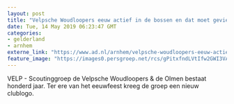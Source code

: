 ```yaml
---
layout: post
title: "Velpsche Woudloopers eeuw actief in de bossen en dat moet gevierd worden"
date: Tue, 14 May 2019 06:23:47 GMT
categories: 
- gelderland 
- arnhem 
externe_link: "https://www.ad.nl/arnhem/velpsche-woudloopers-eeuw-actief-in-de-bossen-en-dat-moet-gevierd-worden~a881097d/"
feature_image: "https://images0.persgroep.net/rcs/gPitxfndLVtIfw2GWI3VAdD-wLw/diocontent/147993701/_fitwidth/400/?appId=21791a8992982cd8da851550a453bd7f&quality=0.7"
---
```


VELP - Scoutinggroep de Velpsche Woudloopers & de Olmen bestaat honderd jaar. Ter ere van het eeuwfeest kreeg de groep een nieuw clublogo.
